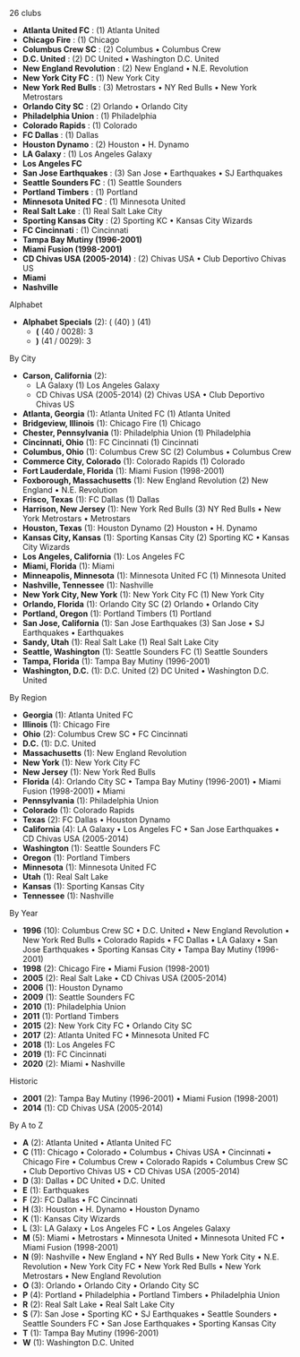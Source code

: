 26 clubs

- **Atlanta United FC** : (1) Atlanta United
- **Chicago Fire** : (1) Chicago
- **Columbus Crew SC** : (2) Columbus • Columbus Crew
- **D.C. United** : (2) DC United • Washington D.C. United
- **New England Revolution** : (2) New England • N.E. Revolution
- **New York City FC** : (1) New York City
- **New York Red Bulls** : (3) Metrostars • NY Red Bulls • New York Metrostars
- **Orlando City SC** : (2) Orlando • Orlando City
- **Philadelphia Union** : (1) Philadelphia
- **Colorado Rapids** : (1) Colorado
- **FC Dallas** : (1) Dallas
- **Houston Dynamo** : (2) Houston • H. Dynamo
- **LA Galaxy** : (1) Los Angeles Galaxy
- **Los Angeles FC**
- **San Jose Earthquakes** : (3) San Jose • Earthquakes • SJ Earthquakes
- **Seattle Sounders FC** : (1) Seattle Sounders
- **Portland Timbers** : (1) Portland
- **Minnesota United FC** : (1) Minnesota United
- **Real Salt Lake** : (1) Real Salt Lake City
- **Sporting Kansas City** : (2) Sporting KC • Kansas City Wizards
- **FC Cincinnati** : (1) Cincinnati
- **Tampa Bay Mutiny (1996-2001)**
- **Miami Fusion (1998-2001)**
- **CD Chivas USA (2005-2014)** : (2) Chivas USA • Club Deportivo Chivas US
- **Miami**
- **Nashville**




Alphabet

- **Alphabet Specials** (2):  ( (40) ) (41)
  - **(** (40 / 0028): 3
  - **)** (41 / 0029): 3




By City

- **Carson, California** (2): 
  - LA Galaxy  (1) Los Angeles Galaxy
  - CD Chivas USA (2005-2014)  (2) Chivas USA • Club Deportivo Chivas US
- **Atlanta, Georgia** (1): Atlanta United FC  (1) Atlanta United
- **Bridgeview, Illinois** (1): Chicago Fire  (1) Chicago
- **Chester, Pennsylvania** (1): Philadelphia Union  (1) Philadelphia
- **Cincinnati, Ohio** (1): FC Cincinnati  (1) Cincinnati
- **Columbus, Ohio** (1): Columbus Crew SC  (2) Columbus • Columbus Crew
- **Commerce City, Colorado** (1): Colorado Rapids  (1) Colorado
- **Fort Lauderdale, Florida** (1): Miami Fusion (1998-2001) 
- **Foxborough, Massachusetts** (1): New England Revolution  (2) New England • N.E. Revolution
- **Frisco, Texas** (1): FC Dallas  (1) Dallas
- **Harrison, New Jersey** (1): New York Red Bulls  (3) NY Red Bulls • New York Metrostars • Metrostars
- **Houston, Texas** (1): Houston Dynamo  (2) Houston • H. Dynamo
- **Kansas City, Kansas** (1): Sporting Kansas City  (2) Sporting KC • Kansas City Wizards
- **Los Angeles, California** (1): Los Angeles FC 
- **Miami, Florida** (1): Miami 
- **Minneapolis, Minnesota** (1): Minnesota United FC  (1) Minnesota United
- **Nashville, Tennessee** (1): Nashville 
- **New York City, New York** (1): New York City FC  (1) New York City
- **Orlando, Florida** (1): Orlando City SC  (2) Orlando • Orlando City
- **Portland, Oregon** (1): Portland Timbers  (1) Portland
- **San Jose, California** (1): San Jose Earthquakes  (3) San Jose • SJ Earthquakes • Earthquakes
- **Sandy, Utah** (1): Real Salt Lake  (1) Real Salt Lake City
- **Seattle, Washington** (1): Seattle Sounders FC  (1) Seattle Sounders
- **Tampa, Florida** (1): Tampa Bay Mutiny (1996-2001) 
- **Washington, D.C.** (1): D.C. United  (2) DC United • Washington D.C. United




By Region

- **Georgia** (1):   Atlanta United FC
- **Illinois** (1):   Chicago Fire
- **Ohio** (2):   Columbus Crew SC • FC Cincinnati
- **D.C.** (1):   D.C. United
- **Massachusetts** (1):   New England Revolution
- **New York** (1):   New York City FC
- **New Jersey** (1):   New York Red Bulls
- **Florida** (4):   Orlando City SC • Tampa Bay Mutiny (1996-2001) • Miami Fusion (1998-2001) • Miami
- **Pennsylvania** (1):   Philadelphia Union
- **Colorado** (1):   Colorado Rapids
- **Texas** (2):   FC Dallas • Houston Dynamo
- **California** (4):   LA Galaxy • Los Angeles FC • San Jose Earthquakes • CD Chivas USA (2005-2014)
- **Washington** (1):   Seattle Sounders FC
- **Oregon** (1):   Portland Timbers
- **Minnesota** (1):   Minnesota United FC
- **Utah** (1):   Real Salt Lake
- **Kansas** (1):   Sporting Kansas City
- **Tennessee** (1):   Nashville




By Year

- **1996** (10):   Columbus Crew SC • D.C. United • New England Revolution • New York Red Bulls • Colorado Rapids • FC Dallas • LA Galaxy • San Jose Earthquakes • Sporting Kansas City • Tampa Bay Mutiny (1996-2001)
- **1998** (2):   Chicago Fire • Miami Fusion (1998-2001)
- **2005** (2):   Real Salt Lake • CD Chivas USA (2005-2014)
- **2006** (1):   Houston Dynamo
- **2009** (1):   Seattle Sounders FC
- **2010** (1):   Philadelphia Union
- **2011** (1):   Portland Timbers
- **2015** (2):   New York City FC • Orlando City SC
- **2017** (2):   Atlanta United FC • Minnesota United FC
- **2018** (1):   Los Angeles FC
- **2019** (1):   FC Cincinnati
- **2020** (2):   Miami • Nashville




Historic

- **2001** (2):   Tampa Bay Mutiny (1996-2001) • Miami Fusion (1998-2001)
- **2014** (1):   CD Chivas USA (2005-2014)






By A to Z

- **A** (2): Atlanta United • Atlanta United FC
- **C** (11): Chicago • Colorado • Columbus • Chivas USA • Cincinnati • Chicago Fire • Columbus Crew • Colorado Rapids • Columbus Crew SC • Club Deportivo Chivas US • CD Chivas USA (2005-2014)
- **D** (3): Dallas • DC United • D.C. United
- **E** (1): Earthquakes
- **F** (2): FC Dallas • FC Cincinnati
- **H** (3): Houston • H. Dynamo • Houston Dynamo
- **K** (1): Kansas City Wizards
- **L** (3): LA Galaxy • Los Angeles FC • Los Angeles Galaxy
- **M** (5): Miami • Metrostars • Minnesota United • Minnesota United FC • Miami Fusion (1998-2001)
- **N** (9): Nashville • New England • NY Red Bulls • New York City • N.E. Revolution • New York City FC • New York Red Bulls • New York Metrostars • New England Revolution
- **O** (3): Orlando • Orlando City • Orlando City SC
- **P** (4): Portland • Philadelphia • Portland Timbers • Philadelphia Union
- **R** (2): Real Salt Lake • Real Salt Lake City
- **S** (7): San Jose • Sporting KC • SJ Earthquakes • Seattle Sounders • Seattle Sounders FC • San Jose Earthquakes • Sporting Kansas City
- **T** (1): Tampa Bay Mutiny (1996-2001)
- **W** (1): Washington D.C. United




